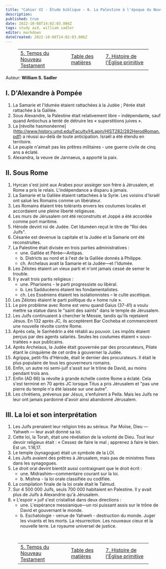 ```yaml
---
title: "Cahier VI - Étude biblique - 6. La Palestine à l'époque du Nouveau Testament"
description: 
published: true
date: 2022-10-08T14:02:03.086Z
tags: study aid, william sadler
editor: markdown
dateCreated: 2022-10-08T14:02:03.086Z
---
```


<figure class="table chapter-navigator">
	<table>
		<tbody>
		<tr>
			<td><a href="/fr/article/William_S_Sadler/Workbook_6_Bible_Study/History_3_5">5. Temps du Nouveau Testament</a></td>
			<td><a href="/fr/article/William_S_Sadler/Workbook_6_Bible_Study/Index">Table des matières</a></td>
			<td><a href="/fr/article/William_S_Sadler/Workbook_6_Bible_Study/History_3_7">7. Histoire de l'Église primitive</a></td>
		</tr>
		</tbody>
	</table>
</figure>

Auteur: **William S. Sadler**

## I. D'Alexandre à Pompée

1. La Samarie et l'Idumée étaient rattachées à la Judée ; Pérée était rattachée à la Galilée.
2. Sous Alexandre, la Palestine était relativement libre – indépendante, sauf quand Antiochus a tenté de détruire les « superstitions juives ».
3. La [révolte hasmonéenne] (http://www.history.umd.edu/Faculty/HLapin/HIST282/282HerodRoman.pdf) a réussi au-delà de toute anticipation. Israël a été étendu en territoire.
4. Le peuple n'aimait pas les prêtres militaires - une guerre civile de cinq ans a éclaté.
5. Alexandra, la veuve de Jannaeus, a apporté la paix.

## II. Sous Rome

1. Hyrcan s'est joint aux Arabes pour assiéger son frère à Jérusalem, et Rome a pris le relais. L'indépendance a disparu à jamais.
2. La Samarie et la Galilée étaient rattachées à la Syrie. Les voisins d'Israël ont salué les Romains comme un libérateur.
3. Les Romains étaient très tolérants envers les coutumes locales et accordaient une pleine liberté religieuse.
4. Les murs de Jérusalem ont été reconstruits et Joppé a été accordée comme port maritime.
5. Hérode devint roi de Judée. Cet Iduméen reçut le titre de "Roi des Juifs".
6. Césarée est devenue la capitale et la Judée et la Samarie ont été reconstruites.
7. La Palestine était divisée en trois parties administratives :
	- une. Galilée et Pérée—Antipas.
	- b. Districts au nord et à l'est de la Galilée donnés à Philippe.
	- ch. Archelaus avait la Samarie et la Judée—et l'Idumée.
8. Les Zélotes étaient un vieux parti et n'ont jamais cessé de semer le trouble.
9. Il y avait trois partis religieux :
	- une. Pharisiens - le parti progressiste ou libéral.
	- b. Les Sadducéens étaient les fondamentalistes.
	- ch. Les Esséniens étaient les isolationnistes – le culte ascétique.
10. Les Zélotes étaient le parti politique du « home rule ».
11. Le pire problème avec Rome est venu quand Gaius (37-41) a voulu mettre sa statue dans le "saint des saints" dans le temple de Jérusalem.
12. Les Juifs continuaient à chercher le Messie, tandis qu'ils rejetaient Jésus. En 132 après JC, ils acceptèrent Bar Cocheba et commencèrent une nouvelle révolte contre Rome.
13. Après cela, le Sanhédrin a été rétabli au pouvoir. Les impôts étaient perçus par des agents salariés. Seules les coutumes étaient « sous-traitées » aux publicains.
14. Après Archelaus, la Judée était gouvernée par des procurateurs, Pilate étant le cinquième de cet ordre à gouverner la Judée.
15. Agrippa, petit-fils d'Hérode, était le dernier des procurateurs. Il était le plus populaire de tous les gouverneurs romains.
16. Enfin, un autre roi semi-juif s'assit sur le trône de David, au moins pendant trois ans.
17. Enfin (AD 66) la révolte à grande échelle contre Rome a éclaté. Cela s'est terminé en 70 après JC lorsque Titus a pris Jérusalem et "pas une pierre du temple n'a été laissée sur une autre".
18. Les chrétiens, prévenus par Jésus, s'enfuirent à Pella. Mais les Juifs ne leur ont jamais pardonné d'avoir ainsi abandonné Jérusalem.

## III. La loi et son interprétation

1. Les Juifs prenaient leur religion très au sérieux. Par Moïse, Dieu — Yahweh — leur avait donné sa loi.
2. Cette loi, la Torah, était une révélation de la volonté de Dieu. Tout leur devoir religieux était : « Cessez de faire le mal ; apprenez à faire le bien. Est un. 1:16,17.
3. Le temple (synagogue) était un symbole de la LOI.
4. Les Juifs avaient des prêtres à Jérusalem, mais pas de ministres fixes dans les synagogues.
5. Le droit oral devint bientôt aussi contraignant que le droit écrit :
	- une. Midrashim—commentaire courant sur la loi.
	- b. Mishna - la loi orale classifiée ou codifiée.
6. La compilation finale de la loi orale était le Talmud.
7. Sur 4 500 000 Juifs, seuls 700 000 habitaient en Palestine. Il y avait plus de Juifs à Alexandrie qu'à Jérusalem.
8. « L'espoir » juif s'est cristallisé dans deux directions :
	- une. L'espérance messianique—un roi puissant assis sur le trône de David et gouvernant le monde.
	- b. Eschatologie - venue de Yahweh - destruction du monde. Juger les vivants et les morts. La résurrection. Les nouveaux cieux et la nouvelle terre. Le royaume universel de justice.


<br>

<figure class="table chapter-navigator">
	<table>
		<tbody>
		<tr>
			<td><a href="/fr/article/William_S_Sadler/Workbook_6_Bible_Study/History_3_5">5. Temps du Nouveau Testament</a></td>
			<td><a href="/fr/article/William_S_Sadler/Workbook_6_Bible_Study/Index">Table des matières</a></td>
			<td><a href="/fr/article/William_S_Sadler/Workbook_6_Bible_Study/History_3_7">7. Histoire de l'Église primitive</a></td>
		</tr>
		</tbody>
	</table>
</figure>